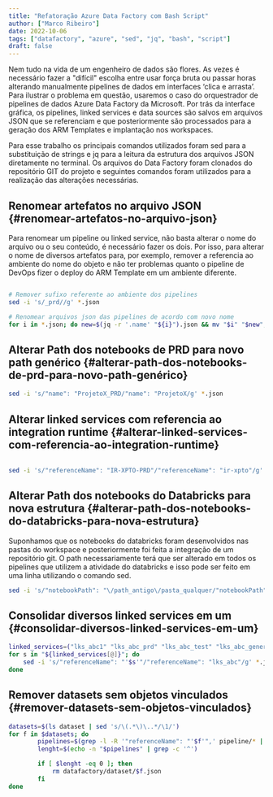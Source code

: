 ```yaml
---
title: "Refatoração Azure Data Factory com Bash Script"
author: ["Marco Ribeiro"]
date: 2022-10-06
tags: ["datafactory", "azure", "sed", "jq", "bash", "script"]
draft: false
---
```


Nem tudo na vida de um engenheiro de dados são flores. As vezes é necessário fazer a "difícil" escolha entre usar força bruta ou passar horas alterando manualmente pipelines de dados em interfaces ‘clica e arrasta’. Para ilustrar o problema em questão, usaremos o caso do orquestrador de pipelines de dados Azure Data Factory da Microsoft. Por trás da interface gráfica, os pipelines, linked services e data sources são salvos em arquivos JSON que se referenciam e que posteriormente são processados para a geração dos ARM Templates e implantação nos workspaces.

Para esse trabalho os principais comandos utilizados foram <span class="underline"><span class="underline">sed</span></span> para a substituição de strings e <span class="underline"><span class="underline">jq</span></span> para a leitura da estrutura dos arquivos JSON diretamente no terminal. Os arquivos do Data Factory foram clonados do repositório GIT do projeto e seguintes comandos foram utilizados para a realização das alterações necessárias.


## Renomear artefatos no arquivo JSON {#renomear-artefatos-no-arquivo-json}

Para renomear um pipeline ou linked service, não basta alterar o nome do arquivo ou o seu conteúdo, é necessário fazer os dois. Por isso, para alterar o nome de diversos artefatos para, por exemplo, remover a referencia ao ambiente do nome do objeto e não ter problemas quanto o pipeline de DevOps fizer o deploy do ARM Template em um ambiente diferente.

```bash

# Remover sufixo referente ao ambiente dos pipelines
sed -i 's/_prd//g' *.json

# Renomear arquivos json das pipelines de acordo com novo nome
for i in *.json; do new=$(jq -r '.name' "${i}").json && mv "$i" "$new"; done
```


## Alterar Path dos notebooks de PRD para novo path genérico {#alterar-path-dos-notebooks-de-prd-para-novo-path-genérico}

```bash
sed -i 's/"name": "ProjetoX_PRD/"name": "ProjetoX/g' *.json
```


## Alterar linked services com referencia ao integration runtime {#alterar-linked-services-com-referencia-ao-integration-runtime}

```bash

sed -i 's/"referenceName": "IR-XPTO-PRD"/"referenceName": "ir-xpto"/g' *.json
```


## Alterar Path dos notebooks do Databricks para nova estrutura {#alterar-path-dos-notebooks-do-databricks-para-nova-estrutura}

Suponhamos que os notebooks do databricks foram desenvolvidos nas pastas do workspace e posteriormente foi feita a integração de um repositório git. O path necessariamente terá que ser alterado em todos os pipelines que utilizem a atividade do databricks e isso pode ser feito em uma linha utilizando o comando <span class="underline"><span class="underline">sed</span></span>.

```bash
sed -i 's/"notebookPath": "\/path_antigo\/pasta_qualquer/"notebookPath": "/g' *.json
```


## Consolidar diversos linked services em um {#consolidar-diversos-linked-services-em-um}

```bash
linked_services=("lks_abc1" "lks_abc_prd" "lks_abc_test" "lks_abc_generic")
for s in "${linked_services[@]}"; do
	sed -i 's/"referenceName": "'$s'"/"referenceName": "lks_abc"/g' *.json
done
```


## Remover datasets sem objetos vinculados {#remover-datasets-sem-objetos-vinculados}

```bash
datasets=$(ls dataset | sed 's/\(.*\)\..*/\1/')
for f in $datasets; do
        pipelines=$(grep -l -R '"referenceName": "'$f'",' pipeline/* | sed 's/.*\///;s/\(.*\)\..*/\1/')
        lenght=$(echo -n "$pipelines" | grep -c '^')

        if [ $lenght -eq 0 ]; then
        	rm datafactory/dataset/$f.json
        fi
done
```
